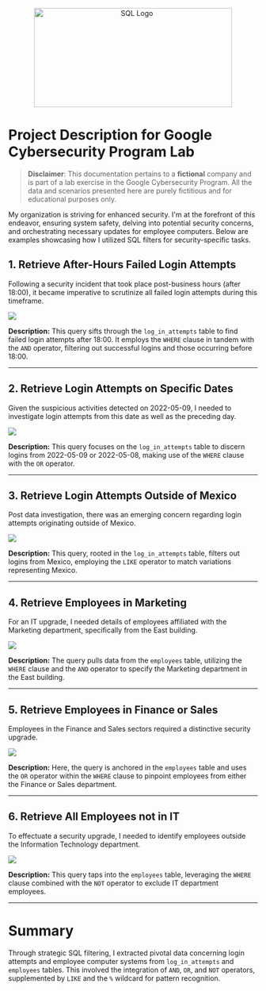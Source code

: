 <p align="center">
  <img src="https://upload.wikimedia.org/wikipedia/commons/8/87/Sql_data_base_with_logo.png" alt="SQL Logo" width="400" height="200" />
</p>

# **Project Description for Google Cybersecurity Program Lab**

> **Disclaimer**: This documentation pertains to a **fictional** company and is part of a lab exercise in the Google Cybersecurity Program. All the data and scenarios presented here are purely fictitious and for educational purposes only.

My organization is striving for enhanced security. I'm at the forefront of this endeavor, ensuring system safety, delving into potential security concerns, and orchestrating necessary updates for employee computers. Below are examples showcasing how I utilized SQL filters for security-specific tasks.

## **1. Retrieve After-Hours Failed Login Attempts**

Following a security incident that took place post-business hours (after 18:00), it became imperative to scrutinize all failed login attempts during this timeframe.

![](https://i.gyazo.com/418ce739a3d46528d3cc27858e48913c.png)

**Description:** This query sifts through the `log_in_attempts` table to find failed login attempts after 18:00. It employs the `WHERE` clause in tandem with the `AND` operator, filtering out successful logins and those occurring before 18:00.

---

## **2. Retrieve Login Attempts on Specific Dates**

Given the suspicious activities detected on 2022-05-09, I needed to investigate login attempts from this date as well as the preceding day.

![](https://i.gyazo.com/952cffe7cc564e8fbf5c6f983715094e.png)

**Description:** This query focuses on the `log_in_attempts` table to discern logins from 2022-05-09 or 2022-05-08, making use of the `WHERE` clause with the `OR` operator.

---

## **3. Retrieve Login Attempts Outside of Mexico**

Post data investigation, there was an emerging concern regarding login attempts originating outside of Mexico.

![](https://i.gyazo.com/2b01354a0fcfba2d2bca46bd26de4ebc.png)

**Description:** This query, rooted in the `log_in_attempts` table, filters out logins from Mexico, employing the `LIKE` operator to match variations representing Mexico.

---

## **4. Retrieve Employees in Marketing**

For an IT upgrade, I needed details of employees affiliated with the Marketing department, specifically from the East building.

![](https://i.gyazo.com/e8537b3571c29916ae45aee796f7bccb.png)

**Description:** The query pulls data from the `employees` table, utilizing the `WHERE` clause and the `AND` operator to specify the Marketing department in the East building.

---

## **5. Retrieve Employees in Finance or Sales**

Employees in the Finance and Sales sectors required a distinctive security upgrade.

![](https://i.gyazo.com/2fafe0862371988edc89d3bdd78ccdc3.png)

**Description:** Here, the query is anchored in the `employees` table and uses the `OR` operator within the `WHERE` clause to pinpoint employees from either the Finance or Sales department.

---

## **6. Retrieve All Employees not in IT**

To effectuate a security upgrade, I needed to identify employees outside the Information Technology department.

![](https://i.gyazo.com/88428f349039cb199d65e02d1357ca31.png)

**Description:** This query taps into the `employees` table, leveraging the `WHERE` clause combined with the `NOT` operator to exclude IT department employees.

---

# **Summary**

Through strategic SQL filtering, I extracted pivotal data concerning login attempts and employee computer systems from `log_in_attempts` and `employees` tables. This involved the integration of `AND`, `OR`, and `NOT` operators, supplemented by `LIKE` and the `%` wildcard for pattern recognition.
